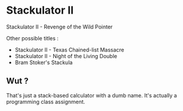 # Stackulator II

Stackulator II - Revenge of the Wild Pointer

Other possible titles :

- Stackulator II - Texas Chained-list Massacre
- Stackulator II - Night of the Living Double
- Bram Stoker's Stackula

## Wut ?

That's just a stack-based calculator with a dumb name. It's actually a programming class assignment.
